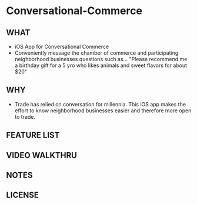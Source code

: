 # Conversational-Commerce 

## WHAT

* iOS App for Conversational Commerce 
* Conveniently message the chamber of commerce and participating neighborhood businesses questions such as... "Please recommend me a birthday gift for a 5 yro who likes animals and sweet flavors for about $20"

## WHY

* Trade has relied on conversation for millennia. This iOS app makes the effort to know neighborhood businesses easier and therefore more open to trade. 

## FEATURE LIST

## VIDEO WALKTHRU

## NOTES

## LICENSE



